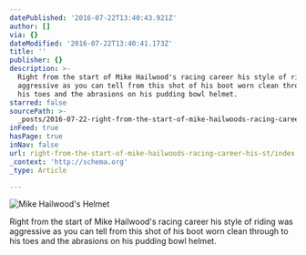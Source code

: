 ```yaml
---
datePublished: '2016-07-22T13:40:43.921Z'
author: []
via: {}
dateModified: '2016-07-22T13:40:41.173Z'
title: ''
publisher: {}
description: >-
  Right from the start of Mike Hailwood's racing career his style of riding was
  aggressive as you can tell from this shot of his boot worn clean through to
  his toes and the abrasions on his pudding bowl helmet.
starred: false
sourcePath: >-
  _posts/2016-07-22-right-from-the-start-of-mike-hailwoods-racing-career-his-st.md
inFeed: true
hasPage: true
inNav: false
url: right-from-the-start-of-mike-hailwoods-racing-career-his-st/index.html
_context: 'http://schema.org'
_type: Article

---
```

![Mike Hailwood's Helmet](https://the-grid-user-content.s3-us-west-2.amazonaws.com/701eae7b-c05f-44bf-983b-49cd790eac43.jpg)

Right from the start of Mike Hailwood's racing career his style of riding was aggressive as you can tell from this shot of his boot worn clean through to his toes and the abrasions on his pudding bowl helmet.